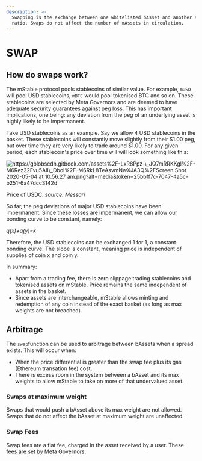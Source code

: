 ```yaml
---
description: >-
  Swapping is the exchange between one whitelisted bAsset and another at a 1:1
  ratio. Swaps do not affect the number of mAssets in circulation.
---
```


# SWAP

## **How do swaps work?**

The mStable protocol pools stablecoins of similar value. For example, `mUSD` will pool USD stablecoins, `mBTC` would pool tokenised BTC and so on. These stablecoins are selected by Meta Governors and are deemed to have adequate security guarantees against peg loss. This has important implications, one being: any deviation from the peg of an underlying asset is highly likely to be impermanent.

Take USD stablecoins as an example. Say we allow 4 USD stablecoins in the basket. These stablecoins will constantly move slightly from their $1.00 peg, but over time they are very likely to trade around $1.00. For any given period, each stablecoin's price over time will will look something like this:

![https://gblobscdn.gitbook.com/assets%2F-LxR8Ppz-\_JQ7mRRKKgl%2F-M6Rez22Fvu5AII\_Dbol%2F-M6RkL8TeAsvmNwXJA3Q%2FScreen Shot 2020-05-04 at 10.56.27 am.png?alt=media&amp;token=25bbff7c-7047-4a5c-b251-6a47dcc3142d](https://gblobscdn.gitbook.com/assets%2F-LxR8Ppz-_JQ7mRRKKgl%2F-M6Rez22Fvu5AII_Dbol%2F-M6RkL8TeAsvmNwXJA3Q%2FScreen%20Shot%202020-05-04%20at%2010.56.27%20am.png?alt=media&token=25bbff7c-7047-4a5c-b251-6a47dcc3142d)

Price of USDC. _source: Messari_

So far, the peg deviations of major USD stablecoins have been impermanent. Since these losses are impermanent, we can allow our bonding curve to be constant, namely:

_q\(x\)+q\(y\)=k_

Therefore, the USD stablecoins can be exchanged 1 for 1, a constant bonding curve. The slope is constant, meaning price is independent of supplies of coin x and coin y.

In summary:

* Apart from a trading fee, there is zero slippage trading stablecoins and tokenised assets on mStable. Price remains the same independent of assets in the basket.
* Since assets are interchangeable, mStable allows minting and redemption of any coin instead of the exact basket \(as long as max weights are not breached\).

## **Arbitrage**

The `swap`function can be used to arbitrage between bAssets when a spread exists. This will occur when:

* When the price differential is greater than the swap fee plus its gas \(Ethereum transation fee\) cost.
* There is excess room in the system between a bAsset and its max weights to allow mStable to take on more of that undervalued asset.

### **Swaps at maximum weight**

Swaps that would push a bAsset above its max weight are not allowed. Swaps that do not affect the bAsset at maximum weight are unaffected.

### **Swap Fees**

Swap fees are a flat fee, charged in the asset received by a user. These fees are set by Meta Governors.

